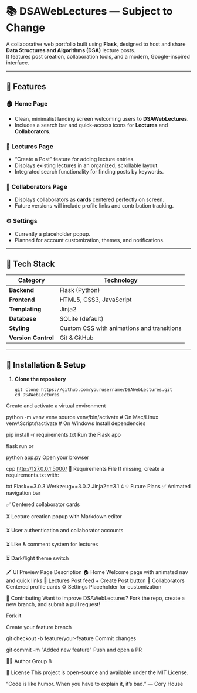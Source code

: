 # 📚 DSAWebLectures — Subject to Change

A collaborative web portfolio built using **Flask**, designed to host and share **Data Structures and Algorithms (DSA)** lecture posts.  
It features post creation, collaboration tools, and a modern, Google-inspired interface.

---

## 🚀 Features

### 🏠 Home Page
- Clean, minimalist landing screen welcoming users to **DSAWebLectures**.
- Includes a search bar and quick-access icons for **Lectures** and **Collaborators**.

### 📖 Lectures Page
- “Create a Post” feature for adding lecture entries.
- Displays existing lectures in an organized, scrollable layout.
- Integrated search functionality for finding posts by keywords.

### 👥 Collaborators Page
- Displays collaborators as **cards** centered perfectly on screen.
- Future versions will include profile links and contribution tracking.

### ⚙️ Settings
- Currently a placeholder popup.
- Planned for account customization, themes, and notifications.

---

## 🧩 Tech Stack

| Category | Technology |
|-----------|-------------|
| **Backend** | Flask (Python) |
| **Frontend** | HTML5, CSS3, JavaScript |
| **Templating** | Jinja2 |
| **Database** | SQLite (default) |
| **Styling** | Custom CSS with animations and transitions |
| **Version Control** | Git & GitHub |

---

## 🧠 Installation & Setup

1. **Clone the repository**
   ```
   git clone https://github.com/yourusername/DSAWebLectures.git
   cd DSAWebLectures
Create and activate a virtual environment

python -m venv venv
source venv/bin/activate   # On Mac/Linux
venv\Scripts\activate      # On Windows
Install dependencies

pip install -r requirements.txt
Run the Flask app

flask run
or

python app.py
Open your browser

cpp
http://127.0.0.1:5000/
🧾 Requirements File
If missing, create a requirements.txt with:

txt
Flask==3.0.3
Werkzeug==3.0.2
Jinja2==3.1.4
💡 Future Plans
✅ Animated navigation bar

✅ Centered collaborator cards

⏳ Lecture creation popup with Markdown editor

⏳ User authentication and collaborator accounts

⏳ Like & comment system for lectures

⏳ Dark/light theme switch

🖌️ UI Preview
Page	Description
🏠 Home	Welcome page with animated nav and quick links
📖 Lectures	Post feed + Create Post button
👥 Collaborators	Centered profile cards
⚙️ Settings	Placeholder for customization

🤝 Contributing
Want to improve DSAWebLectures?
Fork the repo, create a new branch, and submit a pull request!

Fork it

Create your feature branch

git checkout -b feature/your-feature
Commit changes

git commit -m "Added new feature"
Push and open a PR

🧑‍💻 Author
Group 8

🪪 License
This project is open-source and available under the MIT License.

“Code is like humor. When you have to explain it, it’s bad.”
— Cory House



